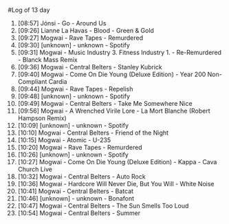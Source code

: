 #Log of 13 day

1. [08:57] Jónsi - Go - Around Us
1. [09:26] Lianne La Havas - Blood - Green & Gold
1. [09:27] Mogwai - Rave Tapes - Remurdered
1. [09:30] [unknown] - unknown - Spotify
1. [09:31] Mogwai - Music Industry 3. Fitness Industry 1. - Re-Remurdered - Blanck Mass Remix
1. [09:36] Mogwai - Central Belters - Stanley Kubrick
1. [09:40] Mogwai - Come On Die Young (Deluxe Edition) - Year 200 Non-Compliant Cardia
1. [09:44] Mogwai - Rave Tapes - Repelish
1. [09:48] [unknown] - unknown - Spotify
1. [09:49] Mogwai - Central Belters - Take Me Somewhere Nice
1. [09:56] Mogwai - A Wrenched Virile Lore - La Mort Blanche (Robert Hampson Remix)
1. [10:09] [unknown] - unknown - Spotify
1. [10:10] Mogwai - Central Belters - Friend of the Night
1. [10:15] Mogwai - Atomic - U-235
1. [10:20] Mogwai - Rave Tapes - Remurdered
1. [10:26] [unknown] - unknown - Spotify
1. [10:27] Mogwai - Come On Die Young (Deluxe Edition) - Kappa - Cava Church Live
1. [10:32] Mogwai - Central Belters - Auto Rock
1. [10:36] Mogwai - Hardcore Will Never Die, But You Will - White Noise
1. [10:41] Mogwai - Central Belters - Batcat
1. [10:46] [unknown] - unknown - Bonafont
1. [10:47] Mogwai - Central Belters - The Sun Smells Too Loud
1. [10:54] Mogwai - Central Belters - Summer
